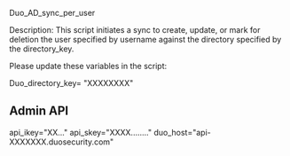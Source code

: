 Duo_AD_sync_per_user

Description: 
This script initiates a sync to create, update, or mark for deletion the user specified by username against the directory specified by the directory_key.

Please update these variables in the script:

Duo_directory_key= "XXXXXXXX"
## Admin API
api_ikey="XX..."
api_skey="XXXX........"
duo_host="api-XXXXXXX.duosecurity.com"


